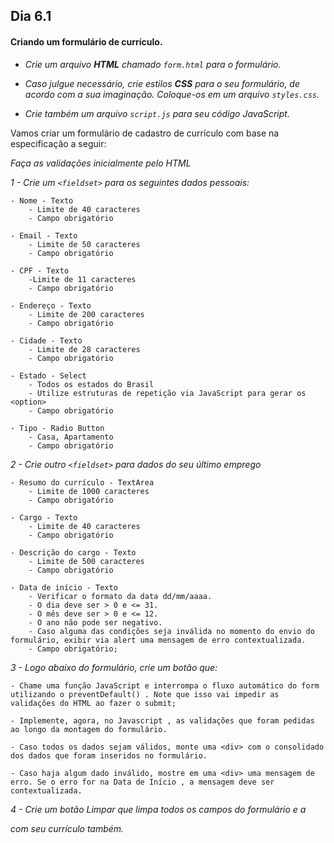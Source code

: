 ## Dia 6.1

#### Criando um formulário de currículo.

- *Crie um arquivo <strong>HTML</strong> chamado `form.html` para o formulário.*

- *Caso julgue necessário, crie estilos <strong>CSS</strong> para o seu formulário, de acordo com a sua imaginação. Coloque-os em um arquivo `styles.css`.*

- *Crie também um arquivo `script.js` para seu código JavaScript.*


Vamos criar um formulário de cadastro de currículo com base na especificação a seguir:

*Faça as validações inicialmente pelo HTML*

*1 - Crie um `<fieldset>` para os seguintes dados pessoais:*

    - Nome - Texto
        - Limite de 40 caracteres
        - Campo obrigatório

    - Email - Texto
        - Limite de 50 caracteres
        - Campo obrigatório

    - CPF - Texto
        -Limite de 11 caracteres
        - Campo obrigatório

    - Endereço - Texto
        - Limite de 200 caracteres
        - Campo obrigatório

    - Cidade - Texto
        - Limite de 28 caracteres
        - Campo obrigatório

    - Estado - Select
        - Todos os estados do Brasil
        - Utilize estruturas de repetição via JavaScript para gerar os <option>
        - Campo obrigatório

    - Tipo - Radio Button
        - Casa, Apartamento
        - Campo obrigatório


*2 - Crie outro `<fieldset>` para dados do seu último emprego*

    - Resumo do currículo - TextArea
        - Limite de 1000 caracteres
        - Campo obrigatório

    - Cargo - Texto
        - Limite de 40 caracteres
        - Campo obrigatório

    - Descrição do cargo - Texto
        - Limite de 500 caracteres
        - Campo obrigatório

    - Data de início - Texto
        - Verificar o formato da data dd/mm/aaaa.
        - O dia deve ser > 0 e <= 31.
        - O mês deve ser > 0 e <= 12.
        - O ano não pode ser negativo.
        - Caso alguma das condições seja inválida no momento do envio do formulário, exibir via alert uma mensagem de erro contextualizada.
        - Campo obrigatório;


*3 - Logo abaixo do formulário, crie um botão que:*

    - Chame uma função JavaScript e interrompa o fluxo automático do form utilizando o preventDefault() . Note que isso vai impedir as validações do HTML ao fazer o submit;
    
    - Implemente, agora, no Javascript , as validações que foram pedidas ao longo da montagem do formulário.

    - Caso todos os dados sejam válidos, monte uma <div> com o consolidado dos dados que foram inseridos no formulário.
    
    - Caso haja algum dado inválido, mostre em uma <div> uma mensagem de erro. Se o erro for na Data de Início , a mensagem deve ser contextualizada.


*4 - Crie um botão Limpar que limpa todos os campos do formulário e a <div> com seu currículo também.*

